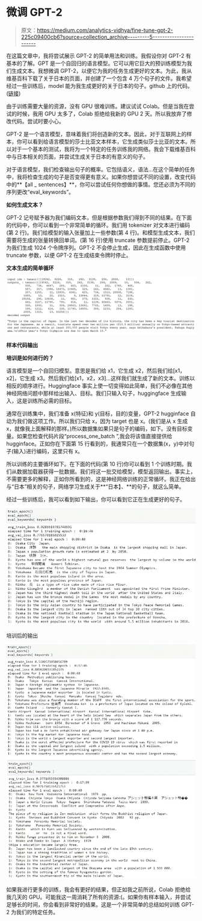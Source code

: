 # 微调 GPT-2

> 原文：<https://medium.com/analytics-vidhya/fine-tune-gpt-2-225c09400cb6?source=collection_archive---------5----------------------->

在这篇文章中，我将尝试展示 GPT-2 的简单用法和训练。我假设你对 GPT-2 有基本的了解。GPT 是一个自回归的语言模型。它可以用它巨大的预训练模型为我们生成文本。我想微调 GPT-2，以便它为我的任务生成更好的文本。为此，我从维基百科下载了关于日本的页面，并创建了一个包含 4 万个句子的文件。我希望经过一些训练后，model 能为我生成更好的关于日本的句子。github 上的代码。([链接](https://github.com/mcelikkaya/medium_articles/blob/main/gtp2_training.ipynb))

由于训练需要大量的资源，没有 GPU 很难训练。建议试试 Colab。但是当我在尝试的时候，我用 GPU 太多了，Colab 拒绝给我新的 GPU 2 天。所以我放弃了修改代码。尝试时要小心。

GPT-2 是一个语言模型，意味着我们将创造新的文本。因此，对于互联网上的样本，你可以看到给语言模型的莎士比亚文本样本，它生成类似莎士比亚的文本。所以对于一个基本的测试，我将为一个特定的任务训练我的网络。我会下载维基百科中与日本相关的页面，并尝试生成关于日本的有意义的句子。

对于语言模型，我们检查输出句子的概率。它包括语义，语法…在这个简单的任务中，我将检查生成的句子是否变得更有意义。如果你想尝试不同的设置，改变代码中的**【all _ sentences】**，你可以尝试任何你想做的事情。您还必须为不同的序列更改“eval_keywords”。

**如何生成文本？**

GPT-2 记号赋予器为我们编码文本，但是根据参数我们得到不同的结果。在下面的代码中，你可以看到一个非常简单的循环。我们用 tokenizer 对文本进行编码(第 2 行)。我们给模型的输入张量加上一些参数(第 4 行)。和模型生成文本，我们需要将生成的张量转换回单词。(第 16 行)使用 truncate 参数提前停止。GPT-2 为我们生成 1024 个令牌序列。GPT-2 不会停止生成，因此在生成函数中使用 truncate 参数，以便 GPT-2 在生成结束令牌时停止。

**文本生成的简单循环**

![](img/9a85b1e3cd511c26e3ab2f1b4606cde7.png)

**样本代码输出**

**培训是如何进行的？**

语言模型是一个自回归模型。意思是我们给 x1，它生成 x2，然后我们给[x1，x2]，它生成 x3。然后我们给[x1，x2，x3]…这样我们就生成了新的文本。训练以相反的顺序进行。Huggingface 事实上使一切变得如此简单，我们不必像在其他神经网络问题中那样给出输入、目标。我们只输入句子，huggingface 生成输入，这是训练所必需的目标。

通常在训练集中，我们准备 x(特征)和 y(目标，目的)变量，GPT-2 hugginface 自动为我们做这项工作。所以我们只给 x，因为 target 也是 x。(我们是从 x 生成 x，就像我上面解释的那样。)所以数据集如果只是句子的编码，如下。没有目标变量。如果您检查代码片段“process_one_batch ”,我会将该值直接提供给 hugginface。正如你在下面第 15 行看到的，我通常只在一个数据集(x，y)中对句子(输入)进行编码，这里只有 x。

所以训练的主要循环如下。在下面的代码(第 10 行)你可以看到 1 个训练时期。我们从数据加载器获得一批数据。我们将这一批交给模型，模型返回输出。事实上，不需要更多的解释，正如你所看到的，这是神经网络训练的正常循环。我正在给出与“日本”相关的句子，网络学习生成关于**“日本】、**的句子，就这么简单。

经过一些训练后，我可以看到如下输出，你可以看到它正在生成更好的句子。

![](img/471b87372fbafdb0bb58ee91a57a84de.png)

培训后的输出

![](img/5d3f84012977089c5a6b9cd2531e6381.png)![](img/bf0edd56c6208fda5f86edf3785d5799.png)

如果我进行更多的训练，我会有更好的结果，但正如我之前所说，Colab 拒绝给我几天的 GPU。可能我这一周消耗了所有的资源:(。如果你有样本输入，并尝试足够长的时间，你会看到非常好的结果。这是一个非常简单的总结如何训练 GPT-2 为我们的特定任务。
